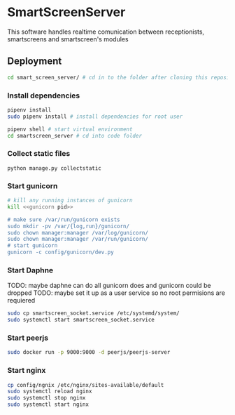 # SmartScreenServer

This software handles realtime comunication between receptionists, smartscreens and smartscreen's modules


## Deployment

```bash
cd smart_screen_server/ # cd in to the folder after cloning this repository
```

### Install dependencies
```bash
pipenv install
sudo pipenv install # install dependencies for root user
```

```bash
pipenv shell # start virtual environment
cd smartscreen_server # cd into code folder
```

### Collect static files
```bask
python manage.py collectstatic
```

### Start gunicorn
```bash
# kill any running instances of gunicorn
kill <<gunicorn pid>> 

# make sure /var/run/gunicorn exists
sudo mkdir -pv /var/{log,run}/gunicorn/
sudo chown manager:manager /var/log/gunicorn/
sudo chown manager:manager /var/run/gunicorn/
# start gunicorn
gunicorn -c config/gunicorn/dev.py

```
### Start Daphne
TODO: maybe daphne can do all gunicorn does and gunicorn could be dropped
TODO: maybe set it up as a user service so no root permisions are requiered
```bash
sudo cp smartscreen_socket.service /etc/systemd/system/
sudo systemctl start smartscreen_socket.service
```

### Start peerjs 
```bash
sudo docker run -p 9000:9000 -d peerjs/peerjs-server
```

### Start nginx
```bash
cp config/ngnix /etc/nginx/sites-available/default 
sudo systemctl reload nginx
sudo systemctl stop nginx
sudo systemctl start nginx
```

